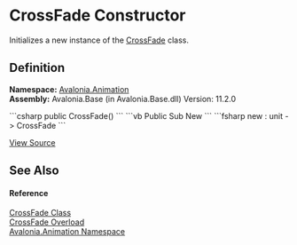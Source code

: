 # CrossFade Constructor


Initializes a new instance of the <a href="T_Avalonia_Animation_CrossFade">CrossFade</a> class.



## Definition
**Namespace:** <a href="N_Avalonia_Animation">Avalonia.Animation</a>  
**Assembly:** Avalonia.Base (in Avalonia.Base.dll) Version: 11.2.0

<Tabs groupId="api-code-preview">
<TabItem value="csharp" label="C#">
```csharp
public CrossFade()
```
</TabItem>
<TabItem value="vb" label="VB">
```vb
Public Sub New
```
</TabItem>
<TabItem value="fsharp" label="F#">
```fsharp
new : unit -> CrossFade
```
</TabItem>
</Tabs>



<a href="https://github.com/AvaloniaUI/Avalonia/tree/master/src/Avalonia.Base/Animation/CrossFade.cs#L24" title="View the source code">View Source</a>



## See Also


#### Reference
<a href="T_Avalonia_Animation_CrossFade">CrossFade Class</a>  
<a href="Overload_Avalonia_Animation_CrossFade__ctor">CrossFade Overload</a>  
<a href="N_Avalonia_Animation">Avalonia.Animation Namespace</a>  
